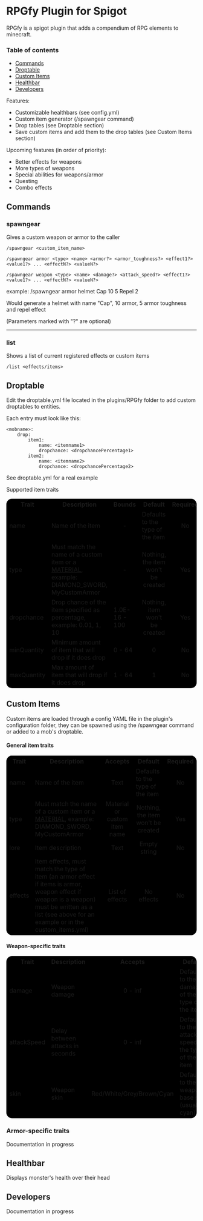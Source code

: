 # RPGfy Plugin for Spigot

RPGfy is a spigot plugin that adds a compendium of RPG elements to minecraft.

### Table of contents
- [Commands](#commands)
- [Droptable](#droptable)
- [Custom Items](#custom-items)
- [Healthbar](#healthbar)
- [Developers](#developers)

Features: 
* Customizable healthbars (see config.yml)
* Custom item generator (/spawngear command)
* Drop tables (see Droptable section)
* Save custom items and add them to the drop tables (see Custom Items section)

Upcoming features (in order of priority):
* Better effects for weapons
* More types of weapons
* Special abilities for weapons/armor
* Questing
* Combo effects

## Commands

### spawngear

Gives a custom weapon or armor to the caller

    /spawngear <custom_item_name>

    /spawngear armor <type> <name> <armor?> <armor_toughness?> <effect1?> <value1?> ... <effectN?> <valueN?>

    /spawngear weapon <type> <name> <damage?> <attack_speed?> <effect1?> <value1?> ... <effectN?> <valueN?>

example:
/spawngear armor helmet Cap 10 5 Repel 2

Would generate a helmet with name "Cap", 10 armor, 5 armor toughness and repel effect

(Parameters marked with "?" are optional)

---------------------------
### list

Shows a list of current registered effects or custom items

    /list <effects/items>

## Droptable

Edit the droptable.yml file located in the plugins/RPGfy folder to
add custom droptables to entities.

Each entry must look like this:

    <mobname>:
        drop:
            item1:
                name: <itemname1>
                dropchance: <dropchancePercentage1>
            item2:
                name: <itemname2>
                dropchance: <dropchancePercentage2>

See droptable.yml for a real example

Supported item traits

<table style="border-radius: 15px; background-color: #000000">
    <tr>
        <th>Trait</th>
        <th>Description</th>
        <th>Bounds</th>
        <th>Default</th>
        <th>Required</th>
    </tr>
    <tr>
        <td>name</td>
        <td>Name of the item</td>
        <td style="text-align: center;">-</td>
        <td>Defaults to the type of the item</td>
        <td style="text-align: center;">No</td>
    </tr>
    <tr>
        <td>type</td>
        <td>Must match the name of a custom item
        or a <a href="https://hub.spigotmc.org/javadocs/bukkit/org/bukkit/Material.html">MATERIAL</a>, example: DIAMOND_SWORD, MyCustomArmor</td>
        <td style="text-align: center;">-</td>
        <td style="text-align: center;">Nothing, the item won't be created</td>    
        <td style="text-align: center;">Yes</td>
    </tr>
    <tr>
        <td>dropchance</td>
        <td>Drop chance of the item specified as percentage, example: 0.01, 1, 10</td>
        <td>1.0E-16 - 100</td>
        <td style="text-align: center;">Nothing, item won't be created</td>    
        <td style="text-align: center;">Yes</td>
    </tr>
    <tr>
        <td>minQuantity</td>
        <td>Minimum amount of item that will drop if it does drop</td>
        <td>0 - 64</td>
        <td style="text-align: center;">0</td>    
        <td style="text-align: center;">No</td>
    </tr>
    <tr>
        <td>maxQuantity</td>
        <td>Max amount of item that will drop if it does drop</td>
        <td>1 - 64</td>
        <td style="text-align: center;">1</td>    
        <td style="text-align: center;">No</td>
    </tr>
</table>

## Custom Items

Custom items are loaded through a config YAML file in the plugin's configuration folder,
they can be spawned using the /spawngear command or added to a mob's droptable.

#### General item traits 

<table style="border-radius: 15px; background-color: #000000">
    <tr>
        <th>Trait</th>
        <th>Description</th>
        <th>Accepts</th>
        <th>Default</th>
        <th>Required</th>
    </tr>
    <tr>
        <td>name</td>
        <td>Name of the item</td>
        <td style="text-align: center;">Text</td>
        <td>Defaults to the type of the item</td>
        <td style="text-align: center;">No</td>
    </tr>
    <tr>
        <td>type</td>
        <td>Must match the name of a custom item
        or a <a href="https://hub.spigotmc.org/javadocs/bukkit/org/bukkit/Material.html">MATERIAL</a>, example: DIAMOND_SWORD, MyCustomArmor</td>
        <td style="text-align: center;">Material or custom item name</td>
        <td style="text-align: center;">Nothing, the item won't be created</td>    
        <td style="text-align: center;">Yes</td>
    </tr>
    <tr>
        <td>lore</td>
        <td>Item description</td>
        <td style="text-align: center;">Text</td>
        <td style="text-align: center;">Empty string</td>    
        <td style="text-align: center;">No</td>
    <tr>
        <td>effects</td>
        <td>Item effects, must match the type of item (an armor effect if items is armor, weapon effect if weapon is a weapon)
        must be written as a list (see above for an example or in the custom_items.yml)
        </td>
        <td style="text-align: center;">List of effects</td>
        <td style="text-align: center;">No effects</td>    
        <td style="text-align: center;">No</td>
    </tr>
</table>

#### Weapon-specific traits

<table style="border-radius: 15px; background-color: #000000">
    <tr>
        <th>Trait</th>
        <th>Description</th>
        <th>Accepts</th>
        <th>Default</th>
        <th>Required</th>
    </tr>
    <tr>
        <td>damage</td>
        <td>Weapon damage</td>
        <td style="text-align: center;">0 - inf</td>
        <td>Defaults to the damage of the type of the item</td>
        <td style="text-align: center;">No</td>
    </tr>
    <tr>
        <td>attackSpeed</td>
        <td>Delay between attacks in seconds</td>
        <td style="text-align: center;">0 - inf</td>
        <td>Defaults to the attack speed of the type of the item</td>
        <td style="text-align: center;">No</td>
    </tr>
    <tr>
        <td>skin</td>
        <td>Weapon skin</td>
        <td style="text-align: center;">Red/White/Grey/Brown/Cyan</td>
        <td>Defaults to the weapon's base skin (usually cyan)</td>
        <td style="text-align: center;">No</td>
    </tr>
    
</table>

### Armor-specific traits

Documentation in progress

## Healthbar

Displays monster's health over their head

## Developers

Documentation in progress